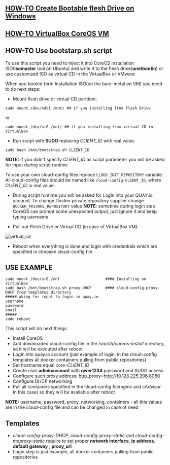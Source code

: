 ## [HOW-TO Create Bootable flesh Drive on Windows](https://github.com/Trane9991/bootstrap-coreos/wiki/HOW-TO-Create-Bootable-flesh-Drive-on-WIndows) ##

## [HOW-TO VirtualBox CoreOS VM](https://github.com/Trane9991/bootstrap-coreos/wiki/VirtualBox-create-CoreOS-VM) ##

## HOW-TO Use bootstarp.sh script ##
To use this script you need to inject it into CoreOS installation ISO(**isomaster** tool on Ubuntu) and write it to the flesh drive(**unetbootin**) or use customized ISO as virtual CD in the VirtualBox or VMware

When you booted form Installation ISO(on the bare-metal on VM) you need to do next steps:
* Mount flesh drive or virtual CD partition:
```
sudo mount /dev/sdb1 /mnt/ ## if you installing from Flash Drive
```  
or
```
sudo mount /dev/sr0 /mnt/ ## if you installing from virtual CD in VirtualBox
```

* Run script with **SUDO** replacing *CLIENT_ID* with real value.
```
sudo bash /mnt/bootstrap.sh CLIENT_ID
```
**NOTE:** if you didn't specify *CLIENT_ID* as script parameter you will be asked for input during script runtime


To use your own cloud-config files replace ```CLOUD_INIT_REPOSITORY``` variable. All cloud-config files should be named like ```cloud-config-CLIENT_ID```, where *CLIENT_ID* is real value.

* During script runtime you will be asked for Login into your QUAY.io account. To change Docker private repository supplier change ```DOCKER_PRIVARE_REPOSITORY``` value
**NOTE**: sometime during login step CoreOS can prompt some unexpected output, just ignore it and keep typing username.

* Pull out Flesh Drive or Virtual CD (in case of VirtualBox VM):

 ![virtual_cd](http://img.ctrlv.in/img/15/06/23/55898d58a8a70.jpg)

* Reboot when everything is done and login with credentials which are specified in choosen cloud-config file


## USE EXAMPLE ##
```
sudo mount /dev/sr0 /mnt                    #### Installing on VirtualBox
sudo bash /mnt/bootstrap.sh proxy-DHCP      #### cloud-config-proxy-DHCP from templates directory
##### aking for input to login in quay.io
username
password
email
#####
sudo reboot
```

This script will do next things:
* Install CoreOS
* Add downloaded cloud-config file in the */var/lib/coreos-install* directory, so it will be executed after reboot
* LogIn into quay.io account  (just example of login, in the cloud-config templates all docker containers pulling from public repositories)
* Set hostname equal *core-CLIENT_ID*
* Create user **adminaccount** with **qwer1234** password and SUDO access
* Configure such proxy address: http_proxy=http://10.128.225.206:8080
* Configure DHCP networking
* Pull all containers specified in the cloud-config file(*nginx* and *cAdvisor* in this case) so they will be available after reboot

**NOTE:** username, password, proxy, networking, containers - all this values are in the cloud-config file and can be changed in case of need


## Templates ##
* *cloud-config-proxy-DHCP, cloud-config-proxy-static and cloud-config-moproxy-static* require to set proper **network interface**, **ip address**, **default gateway** , **proxy_url**
* Login step is just example, all docker containers pulling from public repositories
